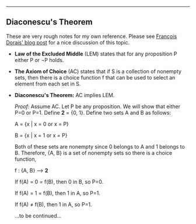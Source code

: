 ---------------------------------------------------------------------------------

## Diaconescu's Theorem

These are very rough notes for my own reference.  Please see
[Fran&#231;ois Dorais' blog post](http://dorais.org/archives/1031) 
for a nice discussion of this topic.

+ **Law of the Excluded Middle** (LEM) states that for any proposition P
  either P or &not;P holds.

+ **The Axiom of Choice** (AC) states that if S is a collection of nonempty sets,
  then there is a choice function f that can be used to select an element from
  each set in S.

+ **Diaconescu's Theorem:** AC implies LEM.
  
  *Proof:*  Assume AC.  Let P be any proposition.  We will show that either P=0
  or P=1.  Define **2** = {0, 1}.  Define two sets A and B as follows:
   
  A = {x | x = 0 or x = P}

  B = {x | x = 1 or x = P}
   
  Both of these sets are nonempty since 0 belongs to A and 1 belongs to
  B. Therefore, {A, B} is a set of nonempty sets so there is a choice function, 
   
  f : {A, B} --> **2**
   
  If f(A) = 0 = f(B), then 0 in B, so P=0.

  If f(A) = 1 = f(B), then 1 in A, so P=1.

  If f(A) &ne; f(B), then 1 in A, so P=1.

  ...to be continued...

